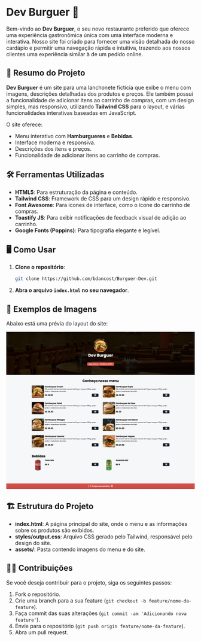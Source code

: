 # Dev Burguer 🍔

Bem-vindo ao **Dev Burguer**, o seu novo restaurante preferido que oferece uma experiência gastronômica única com uma interface moderna e interativa. Nosso site foi criado para fornecer uma visão detalhada do nosso cardápio e permitir uma navegação rápida e intuitiva, trazendo aos nossos clientes uma experiência similar à de um pedido online.

## 🚀 **Resumo do Projeto**

**Dev Burguer** é um site para uma lanchonete fictícia que exibe o menu com imagens, descrições detalhadas dos produtos e preços. Ele também possui a funcionalidade de adicionar itens ao carrinho de compras, com um design simples, mas responsivo, utilizando **Tailwind CSS** para o layout, e várias funcionalidades interativas baseadas em JavaScript.

O site oferece:

- Menu interativo com **Hamburgueres** e **Bebidas**.
- Interface moderna e responsiva.
- Descrições dos itens e preços.
- Funcionalidade de adicionar itens ao carrinho de compras.

## 🛠️ **Ferramentas Utilizadas**

- **HTML5**: Para estruturação da página e conteúdo.
- **Tailwind CSS**: Framework de CSS para um design rápido e responsivo.
- **Font Awesome**: Para ícones de interface, como o ícone do carrinho de compras.
- **Toastify JS**: Para exibir notificações de feedback visual de adição ao carrinho.
- **Google Fonts (Poppins)**: Para tipografia elegante e legível.

## 🖥️ **Como Usar**

1. **Clone o repositório**:

   ```bash
   git clone https://github.com/bdancost/Burguer-Dev.git
   ```

2. **Abra o arquivo `index.html` no seu navegador**.

## 📸 **Exemplos de Imagens**

Abaixo está uma prévia do layout do site:

![Menu](./assets/image-site.png)

## 🏗️ **Estrutura do Projeto**

- **index.html**: A página principal do site, onde o menu e as informações sobre os produtos são exibidos.
- **styles/output.css**: Arquivo CSS gerado pelo Tailwind, responsável pelo design do site.
- **assets/**: Pasta contendo imagens do menu e do site.

## 👨‍💻 **Contribuições**

Se você deseja contribuir para o projeto, siga os seguintes passos:

1. Fork o repositório.
2. Crie uma branch para a sua feature (`git checkout -b feature/nome-da-feature`).
3. Faça commit das suas alterações (`git commit -am 'Adicionando nova feature'`).
4. Envie para o repositório (`git push origin feature/nome-da-feature`).
5. Abra um pull request.
